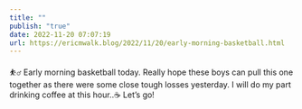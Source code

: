 ```yaml
---
title: ""
publish: "true"
date: 2022-11-20 07:07:19
url: https://ericmwalk.blog/2022/11/20/early-morning-basketball.html
---
```


<div xmlns="http://www.w3.org/1999/xhtml">
<p>⛹️‍♂️ Early morning basketball today. Really hope these boys can pull this one together as there were some close tough losses yesterday. I will do my part drinking coffee at this hour..☕️ Let’s go!</p>
</div>